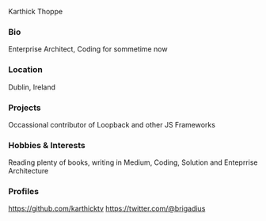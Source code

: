 Karthick Thoppe

### Bio
Enterprise Architect, Coding for sommetime now

### Location
Dublin, Ireland

### Projects
Occassional contributor of Loopback and other JS Frameworks

### Hobbies & Interests
Reading plenty of books, writing in Medium, Coding, Solution and Enteprrise Architecture

### Profiles
https://github.com/karthicktv
https://twitter.com/@brigadius

[twitter-img]: https://i.imgur.com/wWzX9uB.png
[github-img]: https://i.imgur.com/9I6NRUm.png
